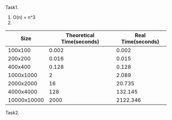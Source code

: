 Task1.
1. O(n) = n^3
2. 

| Size        | Theoretical Time(seconds) | Real Time(seconds) |
| ----------- | ------------------------- | ------------------ |
| 100x100     | 0.002                     | 0.002              |
| 200x200     | 0.016                     | 0.015              |
| 400x400     | 0.128                     | 0.128              |
| 1000x1000   | 2                         | 2.089              |
| 2000x2000   | 16                        | 20.735             |
| 4000x4000   | 128                       | 132.145            |
| 10000x10000 | 2000                      | 2122.346           |
Task2.
